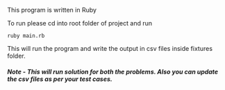 This program is written in Ruby

To run please cd into root folder of project and run

`ruby main.rb`

This will run the program and write the output in csv files inside fixtures folder.

##### Note - This will run solution for both the problems. Also you can update the csv files as per your test cases.